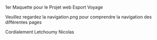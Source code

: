 1er Maquette pour le Projet web Esport Voyage

Veuillez regardez la navigation.png pour comprendre la navigation des différentes pages

Cordialement
Letchoumy Nicolas
